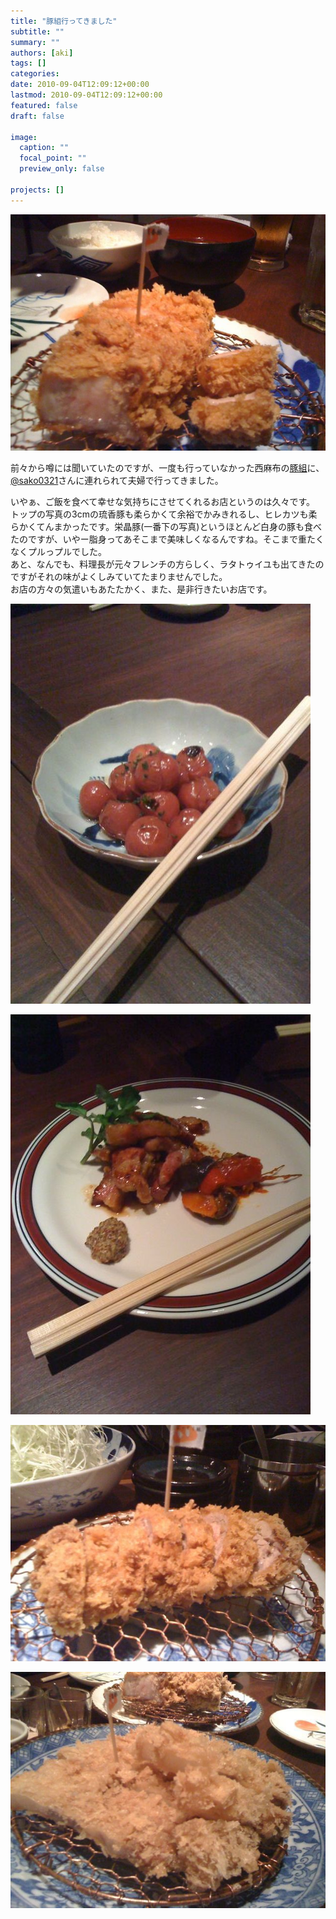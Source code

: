 ```yaml
---
title: "豚組行ってきました"
subtitle: ""
summary: ""
authors: [aki]
tags: []
categories: 
date: 2010-09-04T12:09:12+00:00
lastmod: 2010-09-04T12:09:12+00:00
featured: false
draft: false

image:
  caption: ""
  focal_point: ""
  preview_only: false

projects: []
---
```

[![](l_1600_1200_315061ad-b9f6-4b4a-adaa-cc3b852b3712.jpeg)](l_1600_1200_315061ad-b9f6-4b4a-adaa-cc3b852b3712.jpeg)

前々から噂には聞いていたのですが、一度も行っていなかった西麻布の[豚組](http://www.butagumi.com/nishiazabu/)に、[@sako0321](http://twitter.com/sako0321)さんに連れられて夫婦で行ってきました。

いやぁ、ご飯を食べて幸せな気持ちにさせてくれるお店というのは久々です。  
トップの写真の3cmの琉香豚も柔らかくて余裕でかみきれるし、ヒレカツも柔らかくてんまかったです。栄晶豚(一番下の写真)というほとんど白身の豚も食べたのですが、いやー脂身ってあそこまで美味しくなるんですね。そこまで重たくなくプルっプルでした。  
あと、なんでも、料理長が元々フレンチの方らしく、ラタトゥイユも出てきたのですがそれの味がよくしみていてたまりませんでした。  
お店の方々の気遣いもあたたかく、また、是非行きたいお店です。

[![](p_1600_1200_869f48fc-ecb5-4742-8242-be4ecfb15c39.jpeg)](p_1600_1200_869f48fc-ecb5-4742-8242-be4ecfb15c39.jpeg)

[![](p_1600_1200_ed9cd319-2250-4e80-bac1-dafb6a5d7d69.jpeg)](p_1600_1200_ed9cd319-2250-4e80-bac1-dafb6a5d7d69.jpeg)

[![](l_1600_1200_6de324ea-decc-4233-96ad-7c3c319612a1.jpeg)](l_1600_1200_6de324ea-decc-4233-96ad-7c3c319612a1.jpeg)

[![](l_1600_1200_dd23beb9-a7c4-4844-b50e-a685fb788721.jpeg)](l_1600_1200_dd23beb9-a7c4-4844-b50e-a685fb788721.jpeg)


